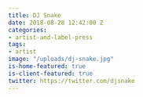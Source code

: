 ```yaml
---
title: DJ Snake
date: 2018-08-28 12:42:00 Z
categories:
- artist-and-label-press
tags:
- artist
image: "/uploads/dj-snake.jpg"
is-home-featured: true
is-client-featured: true
twitter: https://twitter.com/djsnake
---
```



